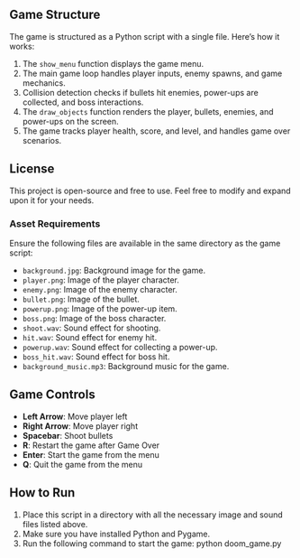 
## Game Structure
The game is structured as a Python script with a single file. Here’s how it works:
1. The `show_menu` function displays the game menu.
2. The main game loop handles player inputs, enemy spawns, and game mechanics.
3. Collision detection checks if bullets hit enemies, power-ups are collected, and boss interactions.
4. The `draw_objects` function renders the player, bullets, enemies, and power-ups on the screen.
5. The game tracks player health, score, and level, and handles game over scenarios.

## License
This project is open-source and free to use. Feel free to modify and expand upon it for your needs.



### Asset Requirements
Ensure the following files are available in the same directory as the game script:
- `background.jpg`: Background image for the game.
- `player.png`: Image of the player character.
- `enemy.png`: Image of the enemy character.
- `bullet.png`: Image of the bullet.
- `powerup.png`: Image of the power-up item.
- `boss.png`: Image of the boss character.
- `shoot.wav`: Sound effect for shooting.
- `hit.wav`: Sound effect for enemy hit.
- `powerup.wav`: Sound effect for collecting a power-up.
- `boss_hit.wav`: Sound effect for boss hit.
- `background_music.mp3`: Background music for the game.

## Game Controls
- **Left Arrow**: Move player left
- **Right Arrow**: Move player right
- **Spacebar**: Shoot bullets
- **R**: Restart the game after Game Over
- **Enter**: Start the game from the menu
- **Q**: Quit the game from the menu



## How to Run
1. Place this script in a directory with all the necessary image and sound files listed above.
2. Make sure you have installed Python and Pygame.
3. Run the following command to start the game: python doom_game.py
